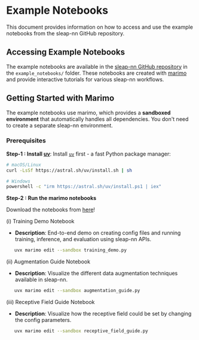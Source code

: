 # Example Notebooks

This document provides information on how to access and use the example notebooks from the sleap-nn GitHub repository.

## Accessing Example Notebooks

The example notebooks are available in the [sleap-nn GitHub repository](https://github.com/talmolab/sleap-nn) in the `example_notebooks/` folder. These notebooks are created with [marimo](https://docs.marimo.io/) and provide interactive tutorials for various sleap-nn workflows.

## Getting Started with Marimo

The example notebooks use marimo, which provides a **sandboxed environment** that automatically handles all dependencies. You don't need to create a separate sleap-nn environment.

### Prerequisites

**Step-1 : Install [uv](https://github.com/astral-sh/uv)**: 
Install [`uv`](https://github.com/astral-sh/uv) first - a fast Python package manager:
   ```bash
   # macOS/Linux
   curl -LsSf https://astral.sh/uv/install.sh | sh
   
   # Windows
   powershell -c "irm https://astral.sh/uv/install.ps1 | iex"
   ```


**Step-2 : Run the marimo notebooks**

Download the notebooks from [here](https://github.com/talmolab/sleap-nn/tree/main/example_notebooks)!

(i) Training Demo Notebook

- **Description**: End-to-end demo on creating config files and running training, inference, and evaluation using sleap-nn APIs.

```bash
   uvx marimo edit --sandbox training_demo.py
```

(ii) Augmentation Guide Notebook

- **Description**: Visualize the different data augmentation techniques available in sleap-nn.

```bash
   uvx marimo edit --sandbox augmentation_guide.py
```

(iii) Receptive Field Guide Notebook

- **Description**: Visualize how the receptive field could be set by changing the config parameters.

```bash
   uvx marimo edit --sandbox receptive_field_guide.py
```